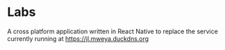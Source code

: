 # Labs
A cross platform application written in React Native to replace the service currently running at https://jl.mweya.duckdns.org
